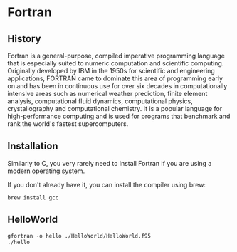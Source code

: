 # Fortran

## History

Fortran is a general-purpose, compiled imperative programming language that is especially suited to numeric computation and scientific computing. Originally developed by IBM in the 1950s for scientific and engineering applications, FORTRAN came to dominate this area of programming early on and has been in continuous use for over six decades in computationally intensive areas such as numerical weather prediction, finite element analysis, computational fluid dynamics, computational physics, crystallography and computational chemistry. It is a popular language for high-performance computing and is used for programs that benchmark and rank the world's fastest supercomputers.

## Installation

Similarly to C, you very rarely need to install Fortran if you are using a modern operating system.

If you don't already have it, you can install the compiler using brew:

```
brew install gcc
```

## HelloWorld

```
gfortran -o hello ./HelloWorld/HelloWorld.f95
./hello
```
